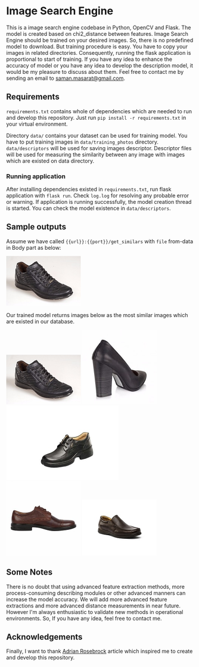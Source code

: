 # Image Search Engine

This is a image search engine codebase in Python, OpenCV and Flask. The model is created based on chi2_distance between features.
Image Search Engine should be trained on your desired images. So, there is no predefined model to download. But training procedure is easy.
You have to copy your images in related directories. Consequently, running the flask application is proportional to start of training.
If you have any idea to enhance the accuracy of model or you have any idea to develop the description model,
it would be my pleasure to discuss about them. Feel free to contact me by sending an email to saman.masarat@gmail.com.  

## Requirements
`requirements.txt` contains whole of dependencies which are needed to run and develop this repository. Just run `pip install -r requirements.txt` in your virtual environment. 

Directory `data/` contains your dataset can be used for training model. You have to put training images in
`data/training_photos` directory. `data/descriptors` will be used for saving images descriptor. Descriptor files
will be used for measuring the similarity between any image with images which are existed on data directory.

### Running application
After installing dependencies existed in `requirements.txt`, run flask application with `flask run`. Check `log.log` for resolving any
probable error or warning. If application is running successfully, the model creation thread is started. You can check the 
model existence in `data/descriptors`.

## Sample outputs
Assume we have called `{{url}}:{{port}}/get_similars` with `file` from-data in Body part as below:

![queried_image](./data/samples/queried_image.png)

Our trained model returns images below as the most similar images which are existed in our database.
 
![queried_image](./data/samples/1-queried_image.jpg) 
![queried_image](./data/samples/2-queried_image.png)
![queried_image](./data/samples/3-queried_image.png) 
![queried_image](./data/samples/4-queried_image.jpg)
![queried_image](./data/samples/5-queried_image.png)

<!--
## Quick overview with Jupyter NoteBook
This [Jupyter Notebook](./train_test_sequnce.ipynb) represents the whole process includes training data, 
validating scores and results. You can review whole steps on this. Do not forget I have done these steps on my local images. 
You have to fill `data\training_photos` with your own images.
--> 

## Some Notes
There is no doubt that using advanced feature extraction methods, more process-consuming describing modules or 
other advanced manners can increase the model accuracy. We will add more advanced feature extractions and more advanced distance
measurements in near future. However I'm always enthusiastic to validate new methods in operational environments. So, 
If you have any idea, feel free to contact me.  

## Acknowledgements
Finally, I want to thank [Adrian Rosebrock](https://www.pyimagesearch.com/2014/12/01/complete-guide-building-image-search-engine-python-opencv/) 
article which inspired me to create and develop this repository.